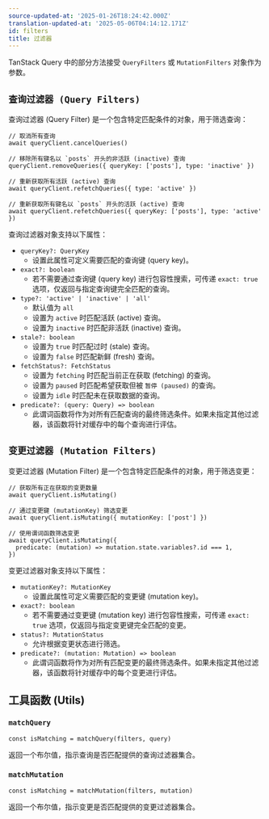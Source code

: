 ```yaml
---
source-updated-at: '2025-01-26T18:24:42.000Z'
translation-updated-at: '2025-05-06T04:14:12.171Z'
id: filters
title: 过滤器
---
```

TanStack Query 中的部分方法接受 `QueryFilters` 或 `MutationFilters` 对象作为参数。

## `查询过滤器 (Query Filters)`

查询过滤器 (Query Filter) 是一个包含特定匹配条件的对象，用于筛选查询：

```tsx
// 取消所有查询
await queryClient.cancelQueries()

// 移除所有键名以 `posts` 开头的非活跃 (inactive) 查询
queryClient.removeQueries({ queryKey: ['posts'], type: 'inactive' })

// 重新获取所有活跃 (active) 查询
await queryClient.refetchQueries({ type: 'active' })

// 重新获取所有键名以 `posts` 开头的活跃 (active) 查询
await queryClient.refetchQueries({ queryKey: ['posts'], type: 'active' })
```

查询过滤器对象支持以下属性：

- `queryKey?: QueryKey`
  - 设置此属性可定义需要匹配的查询键 (query key)。
- `exact?: boolean`
  - 若不需要通过查询键 (query key) 进行包容性搜索，可传递 `exact: true` 选项，仅返回与指定查询键完全匹配的查询。
- `type?: 'active' | 'inactive' | 'all'`
  - 默认值为 `all`
  - 设置为 `active` 时匹配活跃 (active) 查询。
  - 设置为 `inactive` 时匹配非活跃 (inactive) 查询。
- `stale?: boolean`
  - 设置为 `true` 时匹配过时 (stale) 查询。
  - 设置为 `false` 时匹配新鲜 (fresh) 查询。
- `fetchStatus?: FetchStatus`
  - 设置为 `fetching` 时匹配当前正在获取 (fetching) 的查询。
  - 设置为 `paused` 时匹配希望获取但被 `暂停 (paused)` 的查询。
  - 设置为 `idle` 时匹配未在获取数据的查询。
- `predicate?: (query: Query) => boolean`
  - 此谓词函数将作为对所有匹配查询的最终筛选条件。如果未指定其他过滤器，该函数将针对缓存中的每个查询进行评估。

## `变更过滤器 (Mutation Filters)`

变更过滤器 (Mutation Filter) 是一个包含特定匹配条件的对象，用于筛选变更：

```tsx
// 获取所有正在获取的变更数量
await queryClient.isMutating()

// 通过变更键 (mutationKey) 筛选变更
await queryClient.isMutating({ mutationKey: ['post'] })

// 使用谓词函数筛选变更
await queryClient.isMutating({
  predicate: (mutation) => mutation.state.variables?.id === 1,
})
```

变更过滤器对象支持以下属性：

- `mutationKey?: MutationKey`
  - 设置此属性可定义需要匹配的变更键 (mutation key)。
- `exact?: boolean`
  - 若不需要通过变更键 (mutation key) 进行包容性搜索，可传递 `exact: true` 选项，仅返回与指定变更键完全匹配的变更。
- `status?: MutationStatus`
  - 允许根据变更状态进行筛选。
- `predicate?: (mutation: Mutation) => boolean`
  - 此谓词函数将作为对所有匹配变更的最终筛选条件。如果未指定其他过滤器，该函数将针对缓存中的每个变更进行评估。

## 工具函数 (Utils)

### `matchQuery`

```tsx
const isMatching = matchQuery(filters, query)
```

返回一个布尔值，指示查询是否匹配提供的查询过滤器集合。

### `matchMutation`

```tsx
const isMatching = matchMutation(filters, mutation)
```

返回一个布尔值，指示变更是否匹配提供的变更过滤器集合。
